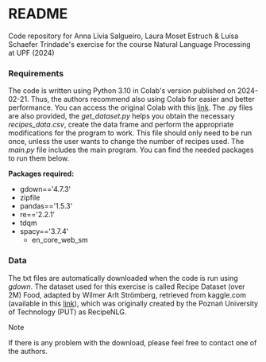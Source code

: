 # README

Code repository for Anna Lívia Salgueiro, Laura Moset Estruch & Luísa Schaefer Trindade's exercise for the course Natural Language Processing at UPF (2024)

### Requirements

The code is written using Python 3.10 in Colab's version published on 2024-02-21. Thus, the authors recommend also using Colab for easier and better performance.
You can access the original Colab with this [link](https://colab.research.google.com/drive/1Mlpy9tu9RCccgUC20B2u6Z0vEEPCrnZi?usp=sharing).
The .py files are also provided, the *get_dataset.py* helps you obtain the necessary *recipes_data.csv*, create the data frame and perform the appropriate modifications for the program to work. This file should only need to be run once, unless the user wants to change the number of recipes used. The *main.py* file includes the main program. You can find the needed packages to run them below. 

**Packages required:**
   * gdown=='4.7.3'
   * zipfile
  * pandas=='1.5.3'
   * re=='2.2.1'
   * tdqm
   * spacy=='3.7.4'
      * en_core_web_sm

### Data
The txt files are automatically downloaded when the code is run using _gdown_. The dataset used for this exercise is called Recipe Dataset (over 2M) Food, adapted by Wilmer Arlt Strömberg, retrieved from kaggle.com (available in this [link](https://www.kaggle.com/datasets/wilmerarltstrmberg/recipe-dataset-over-2m)), which was originally created by the Poznań University of Technology (PUT) as RecipeNLG.
>[!NOTE]
>If there is any problem with the download, please feel free to contact one of the authors.
